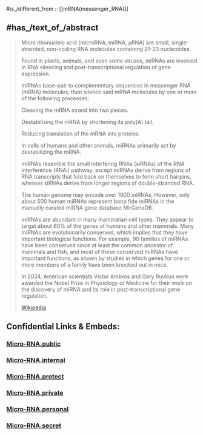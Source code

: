 
#is_/different_from :: [[mRNA(messenger_RNA)]]  

## #has_/text_of_/abstract 

> Micro ribonucleic acid (microRNA, miRNA, µRNA) are small, single-stranded, 
> non-coding RNA molecules containing 21–23 nucleotides. 
> 
> Found in plants, animals, and even some viruses, 
> miRNAs are involved in RNA silencing and post-transcriptional regulation of gene expression. 
> 
> miRNAs base-pair to complementary sequences in messenger RNA (mRNA) molecules, 
> then silence said mRNA molecules by one or more of the following processes:
> 
> Cleaving the mRNA strand into two pieces.
>
> Destabilizing the mRNA by shortening its poly(A) tail.
>
> Reducing translation of the mRNA into proteins.
>
> In cells of humans and other animals, miRNAs primarily act by destabilizing the mRNA.
>
> miRNAs resemble the small interfering RNAs (siRNAs) of the RNA interference (RNAi) pathway, 
> except miRNAs derive from regions of RNA transcripts that fold back on themselves to form short hairpins, 
> whereas siRNAs derive from longer regions of double-stranded RNA. 
> 
> The human genome may encode over 1900 miRNAs, 
> However, only about 500 human miRNAs represent bona fide miRNAs in the manually curated miRNA gene database MirGeneDB.
>
> miRNAs are abundant in many mammalian cell types. 
> They appear to target about 60% of the genes of humans and other mammals. Many miRNAs are evolutionarily conserved, which implies that they have important biological functions. For example, 90 families of miRNAs have been conserved since at least the common ancestor of mammals and fish, and most of these conserved miRNAs have important functions, as shown by studies in which genes for one or more members of a family have been knocked out in mice.
>
> In 2024, American scientists Victor Ambros and Gary Ruvkun were awarded the Nobel Prize in Physiology or Medicine for their work on the discovery of miRNA and its role in post-transcriptional gene regulation.
>
> [Wikipedia](https://en.wikipedia.org/wiki/MicroRNA)




## Confidential Links & Embeds: 

### [Micro-RNA.public](/_public\bio\Genetics/Micro-RNA.public.md) 

### [Micro-RNA.internal](/_internal\bio\Genetics/Micro-RNA.internal.md) 

### [Micro-RNA.protect](/_protect\bio\Genetics/Micro-RNA.protect.md) 

### [Micro-RNA.private](/_private\bio\Genetics/Micro-RNA.private.md) 

### [Micro-RNA.personal](/_personal\bio\Genetics/Micro-RNA.personal.md) 

### [Micro-RNA.secret](/_secret\bio\Genetics/Micro-RNA.secret.md)

